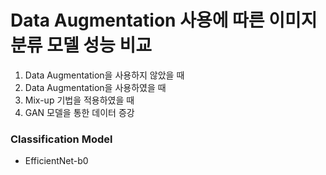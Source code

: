 # Data Augmentation 사용에 따른 이미지 분류 모델 성능 비교

1. Data Augmentation을 사용하지 않았을 때
2. Data Augmentation을 사용하였을 때
3. Mix-up 기법을 적용하였을 때
4. GAN 모델을 통한 데이터 증강


### Classification Model
- EfficientNet-b0
